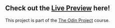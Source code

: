 ## Check out the [Live Preview](https://robh-01.github.io/top_portfolio/) here!

This project is part of the [The Odin Project](https://www.theodinproject.com/) course.